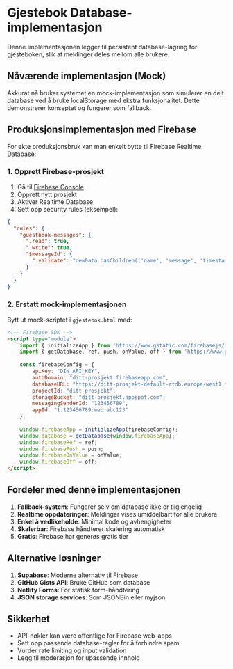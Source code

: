 # Gjestebok Database-implementasjon

Denne implementasjonen legger til persistent database-lagring for gjesteboken, slik at meldinger deles mellom alle brukere.

## Nåværende implementasjon (Mock)

Akkurat nå bruker systemet en mock-implementasjon som simulerer en delt database ved å bruke localStorage med ekstra funksjonalitet. Dette demonstrerer konseptet og fungerer som fallback.

## Produksjonsimplementasjon med Firebase

For ekte produksjonsbruk kan man enkelt bytte til Firebase Realtime Database:

### 1. Opprett Firebase-prosjekt

1. Gå til [Firebase Console](https://console.firebase.google.com/)
2. Opprett nytt prosjekt
3. Aktiver Realtime Database
4. Sett opp security rules (eksempel):

```json
{
  "rules": {
    "guestbook-messages": {
      ".read": true,
      ".write": true,
      "$messageId": {
        ".validate": "newData.hasChildren(['name', 'message', 'timestamp']) && newData.child('name').isString() && newData.child('message').isString() && newData.child('timestamp').isString()"
      }
    }
  }
}
```

### 2. Erstatt mock-implementasjonen

Bytt ut mock-scriptet i `gjestebok.html` med:

```html
<!-- Firebase SDK -->
<script type="module">
    import { initializeApp } from 'https://www.gstatic.com/firebasejs/10.7.1/firebase-app.js';
    import { getDatabase, ref, push, onValue, off } from 'https://www.gstatic.com/firebasejs/10.7.1/firebase-database.js';
    
    const firebaseConfig = {
        apiKey: "DIN_API_KEY",
        authDomain: "ditt-prosjekt.firebaseapp.com",
        databaseURL: "https://ditt-prosjekt-default-rtdb.europe-west1.firebasedatabase.app",
        projectId: "ditt-prosjekt",
        storageBucket: "ditt-prosjekt.appspot.com",
        messagingSenderId: "123456789",
        appId: "1:123456789:web:abc123"
    };
    
    window.firebaseApp = initializeApp(firebaseConfig);
    window.database = getDatabase(window.firebaseApp);
    window.firebaseRef = ref;
    window.firebasePush = push;
    window.firebaseOnValue = onValue;
    window.firebaseOff = off;
</script>
```

## Fordeler med denne implementasjonen

1. **Fallback-system**: Fungerer selv om database ikke er tilgjengelig
2. **Realtime oppdateringer**: Meldinger vises umiddelbart for alle brukere
3. **Enkel å vedlikeholde**: Minimal kode og avhengigheter
4. **Skalerbar**: Firebase håndterer skalering automatisk
5. **Gratis**: Firebase har generøs gratis tier

## Alternative løsninger

1. **Supabase**: Moderne alternativ til Firebase
2. **GitHub Gists API**: Bruke GitHub som database
3. **Netlify Forms**: For statisk form-håndtering
4. **JSON storage services**: Som JSONBin eller myjson

## Sikkerhet

- API-nøkler kan være offentlige for Firebase web-apps
- Sett opp passende database-regler for å forhindre spam
- Vurder rate limiting og input validation
- Legg til moderasjon for upassende innhold